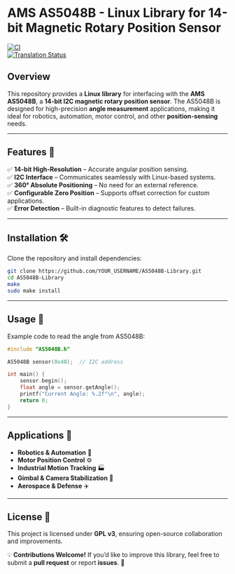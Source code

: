 # AMS AS5048B - Linux Library for 14-bit Magnetic Rotary Position Sensor

[![CI](https://github.com/oliexdev/openScale/actions/workflows/ci.yml/badge.svg)](https://github.com/oliexdev/openScale/actions/workflows/ci.yml)  
[![Translation Status](https://hosted.weblate.org/widgets/openscale/-/strings/svg-badge.svg)](https://hosted.weblate.org/engage/openscale/?utm_source=widget)  

## Overview  
This repository provides a **Linux library** for interfacing with the **AMS AS5048B**, a **14-bit I2C magnetic rotary position sensor**. The AS5048B is designed for high-precision **angle measurement** applications, making it ideal for robotics, automation, motor control, and other **position-sensing** needs.  

---

## Features 🚀  
✅ **14-bit High-Resolution** – Accurate angular position sensing.  
✅ **I2C Interface** – Communicates seamlessly with Linux-based systems.  
✅ **360° Absolute Positioning** – No need for an external reference.  
✅ **Configurable Zero Position** – Supports offset correction for custom applications.  
✅ **Error Detection** – Built-in diagnostic features to detect failures.  

---

## Installation 🛠️  
Clone the repository and install dependencies:  
```bash
git clone https://github.com/YOUR_USERNAME/AS5048B-Library.git  
cd AS5048B-Library  
make  
sudo make install  
```

---

## Usage 📖  
Example code to read the angle from AS5048B:  
```cpp
#include "AS5048B.h"

AS5048B sensor(0x40);  // I2C address

int main() {
    sensor.begin();
    float angle = sensor.getAngle();
    printf("Current Angle: %.2f°\n", angle);
    return 0;
}
```

---

## Applications 🔄  
- **Robotics & Automation** 🤖  
- **Motor Position Control** ⚙️  
- **Industrial Motion Tracking** 🏭  
- **Gimbal & Camera Stabilization** 🎥  
- **Aerospace & Defense** ✈️  

---

## License 📜  
This project is licensed under **GPL v3**, ensuring open-source collaboration and improvements.  

💡 **Contributions Welcome!** If you’d like to improve this library, feel free to submit a **pull request** or report **issues**. 🎯
